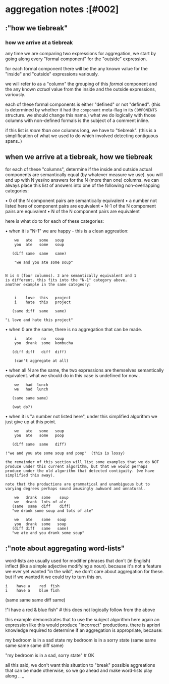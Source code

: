 # aggregation notes :[#002]


## :"how we tiebreak"

### how we arrive at a tiebreak

any time we are comparing two expressions for aggregation, we start
by going along every "formal component" for the "outside" expression.

for each formal component there will be the any known value for the
"inside" and "outside" expressions variously.

we will refer to as a "column" the grouping of this *formal* component
and the any known *actual* value from the inside and the outside
expressions, variously.

each of these formal components is either "defined" or not "defined".
(this is determined by whether it had the `component` meta-flag in
its `COMPONENTS` structure. we should change this name.) what we do
logically with those columns with non-defined formals is the subject
of a comment inline.

if this list is *more than one* columns long, we have to
"tiebreak". (this is a simplification of what we used to do which
involved detecting contiguous spans..)




## when we arrive at a tiebreak, how we tiebreak

for each of these "columns", determine if the inside and outside
actual components are semantically equal (by whatever measure we
use). you will end up with N yes/no answers for the N (more than
one) columns. we can always place this list of answers into one
of the following non-overlapping categories:

  • 0 of the N component pairs are semantically equivalent
  • a number not listed here of component pairs are equivalent
  • N-1 of the N compoment pairs are equivalent
  • N of the N component pairs are equivalent

here is what do to for each of these categories:

  • when it is "N-1" we are happy - this is a clean aggreation:

        we   ate   some   soup
        you  ate   some   soup

       (diff same  same   same)

        "we and you ate some soup"


    N is 4 (four columns). 3 are semantically equivalent and 1
    is different. this fits into the "N-1" category above.
    another example in the same categeory:


        i    love  this   project
        i    hate  this   project

       (same diff  same   same)

    "i love and hate this project"



  • when 0 are the same, there is no aggregation that can be
    made.

        i    ate    no    soup
        you  drank  some  kombucha

       (diff diff   diff  diff)

        (can't aggregate at all)


  • when all N are the same, the two expressions are themselves
    semantically equivalent. what we should do in this case is
    undefined for now..

        we   had  lunch
        we   had  lunch

       (same same same)

       (wat do?)


  • when it is "a number not listed here", under this
    simplified algorithm we just give up at this point.

        we   ate   some   soup
        you  ate   some   poop

       (diff same  same   diff)

    !"we and you ate some soup and poop"  (this is lossy)

    the remainder of this section will list some examples that we do NOT
    produce under this current algorithm, but that we would perhaps
    produce under the old algorithm that detected contiguity. (we have
    simplified this away).

    note that the productions are grammatical and unambiguous but to
    varying degrees perhaps sound amusingly awkward and unnatural.

        we   drank  some    soup
        we   drank  lots of ale
       (same  same  diff    diff)
       "we drank some soup and lots of ale"

        we   ate    some   soup
        you  drank  some   soup
       (diff diff   same   same)
       "we ate and you drank some soup"




## :"note about aggregating word-lists"

word-lists are usually used for modifier phrases that don't (in English)
inflect (like a simple adjective modifying a noun). because it's not a
feature we ever yet wanted "in the wild", we don't care about aggregation
for these. but if we wanted it we could try to turn this on.

    i    have a    red  fish
    i    have a    blue fish

   (same same same diff same)

   !"i have a red & blue fish"  # this does not logically follow from the above



this example demonstrates that to use the subject algorithm here again
an expression like this would produce "incorrect" productions. there is
apriori knowledge required to determine if an aggregation is
appropriate, because:

   my    bedroom is   in   a    sad   state
   my    bedroom is   in   a    sorry state
   (same same    same same same diff  same)

  "my bedroom is in a sad, sorry state"  # OK


all this said, we don't want this situation to "break" possible
aggreations that can be made otherwise, so we go ahead and make
word-lists play along ..
_
